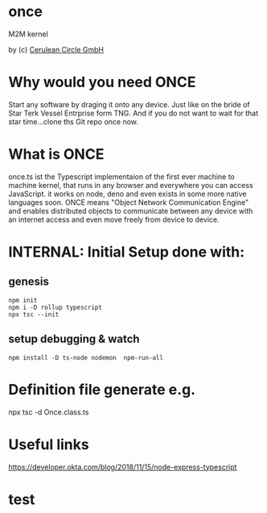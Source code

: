 # once
M2M kernel

by (c) [Cerulean Circle GmbH](https://ceruleancircle.com)

# Why would you need ONCE
Start any software by draging it onto any device. Just like on the bride of Star Terk Vessel Entrprise form TNG.
And if you do not want to wait for that star time...clone ths Git repo once now.
# What is ONCE
once.ts ist the Typescript implementaion of the first ever machine to machine kernel, that runs in any browser and everywhere you can access JavaScript. it works on node, deno and even exists in some more native languages soon.
ONCE means "Object Network Communication Engine" and enables distributed objects to communicate between any device with an internet access and even move freely from device to device.



# INTERNAL: Initial Setup done with:
## genesis

```
npm init
npm i -D rollup typescript
npx tsc --init
```

## setup debugging & watch
```
npm install -D ts-node nodemon  npm-run-all
```



# Definition file generate e.g.
npx tsc -d Once.class.ts 

# Useful links
https://developer.okta.com/blog/2018/11/15/node-express-typescript

# test